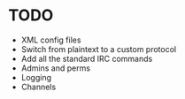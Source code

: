 # TODO
- XML config files
- Switch from plaintext to a custom protocol
- Add all the standard IRC commands
- Admins and perms
- Logging
- Channels

